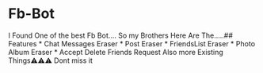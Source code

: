 # Fb-Bot
I Found One of the best Fb Bot.... So my Brothers Here Are The.....## Features * Chat Messages Eraser * Post Eraser * FriendsList Eraser * Photo Album Eraser * Accept Delete Friends Request  Also more Existing Things⚠️⚠️⚠️ Dont miss it

